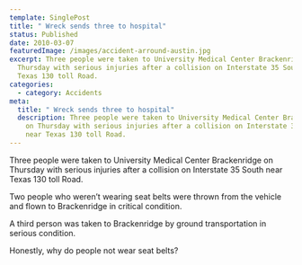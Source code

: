 ```yaml
---
template: SinglePost
title: " Wreck sends three to hospital"
status: Published
date: 2010-03-07
featuredImage: /images/accident-arround-austin.jpg
excerpt: Three people were taken to University Medical Center Brackenridge on
  Thursday with serious injuries after a collision on Interstate 35 South near
  Texas 130 toll Road.
categories:
  - category: Accidents
meta:
  title: " Wreck sends three to hospital"
  description: Three people were taken to University Medical Center Brackenridge
    on Thursday with serious injuries after a collision on Interstate 35 South
    near Texas 130 toll Road.
---
```

<!--StartFragment-->

Three people were taken to University Medical Center Brackenridge on Thursday with serious injuries after a collision on Interstate 35 South near Texas 130 toll Road.

Two people who weren’t wearing seat belts were thrown from the vehicle and flown to Brackenridge in critical condition.

A third person was taken to Brackenridge by ground transportation in serious condition.

Honestly, why do people not wear seat belts?

<!--EndFragment-->